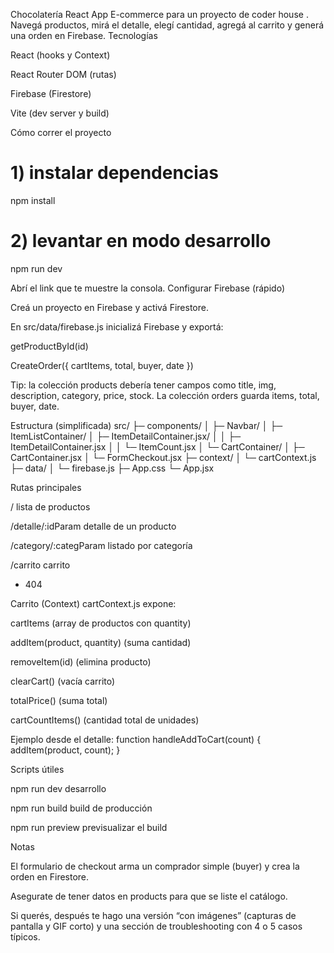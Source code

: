Chocolatería React App
E-commerce para un proyecto de coder house . Navegá productos, mirá el detalle, elegí cantidad, agregá al carrito y generá una orden en Firebase.
Tecnologías


React (hooks y Context)


React Router DOM (rutas)


Firebase (Firestore)


Vite (dev server y build)


Cómo correr el proyecto
# 1) instalar dependencias
npm install

# 2) levantar en modo desarrollo
npm run dev

Abrí el link que te muestre la consola.
Configurar Firebase (rápido)


Creá un proyecto en Firebase y activá Firestore.



En src/data/firebase.js inicializá Firebase y exportá:


getProductById(id)


CreateOrder({ cartItems, total, buyer, date })





Tip: la colección products debería tener campos como title, img, description, category, price, stock.
La colección orders guarda items, total, buyer, date.

Estructura (simplificada)
src/
├─ components/
│  ├─ Navbar/
│  ├─ ItemListContainer/
│  ├─ ItemDetailContainer.jsx/
│  │  ├─ ItemDetailContainer.jsx
│  │  └─ ItemCount.jsx
│  └─ CartContainer/
│     ├─ CartContainer.jsx
│     └─ FormCheckout.jsx
├─ context/
│  └─ cartContext.js
├─ data/
│  └─ firebase.js
├─ App.css
└─ App.jsx

Rutas principales


/ lista de productos


/detalle/:idParam detalle de un producto


/category/:categParam listado por categoría


/carrito carrito


* 404


Carrito (Context)
cartContext.js expone:


cartItems (array de productos con quantity)


addItem(product, quantity) (suma cantidad)


removeItem(id) (elimina producto)


clearCart() (vacía carrito)


totalPrice() (suma total)


cartCountItems() (cantidad total de unidades)


Ejemplo desde el detalle:
function handleAddToCart(count) {
  addItem(product, count);
}

Scripts útiles


npm run dev desarrollo


npm run build build de producción


npm run preview previsualizar el build


Notas


El formulario de checkout arma un comprador simple (buyer) y crea la orden en Firestore.


Asegurate de tener datos en products para que se liste el catálogo.



Si querés, después te hago una versión “con imágenes” (capturas de pantalla y GIF corto) y una sección de troubleshooting con 4 o 5 casos típicos.